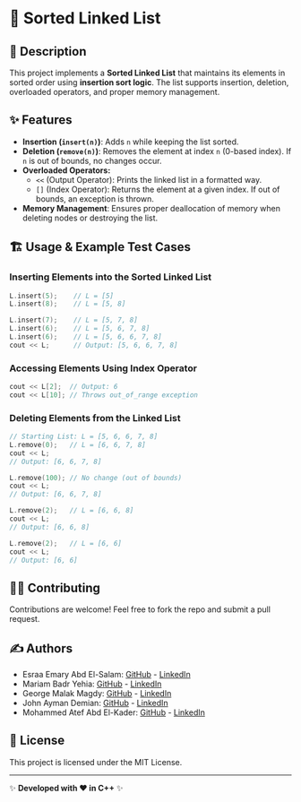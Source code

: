 # 📌 Sorted Linked List

## 📜 Description
This project implements a **Sorted Linked List** that maintains its elements in sorted order using **insertion sort logic**. The list supports insertion, deletion, overloaded operators, and proper memory management.

## ✨ Features
- **Insertion (`insert(n)`)**: Adds `n` while keeping the list sorted.
- **Deletion (`remove(n)`)**: Removes the element at index `n` (0-based index). If `n` is out of bounds, no changes occur.
- **Overloaded Operators:**
  - `<<` (Output Operator): Prints the linked list in a formatted way.
  - `[]` (Index Operator): Returns the element at a given index. If out of bounds, an exception is thrown.
- **Memory Management**: Ensures proper deallocation of memory when deleting nodes or destroying the list.

## 🏗️ Usage & Example Test Cases

### **Inserting Elements into the Sorted Linked List**
```cpp
L.insert(5);    // L = [5]
L.insert(8);    // L = [5, 8] 

L.insert(7);    // L = [5, 7, 8] 
L.insert(6);    // L = [5, 6, 7, 8] 
L.insert(6);    // L = [5, 6, 6, 7, 8] 
cout << L;      // Output: [5, 6, 6, 7, 8]
```

### **Accessing Elements Using Index Operator**
```cpp
cout << L[2];  // Output: 6 
cout << L[10]; // Throws out_of_range exception 
```

### **Deleting Elements from the Linked List**
```cpp
// Starting List: L = [5, 6, 6, 7, 8]
L.remove(0);   // L = [6, 6, 7, 8] 
cout << L;
// Output: [6, 6, 7, 8]

L.remove(100); // No change (out of bounds) 
cout << L;     
// Output: [6, 6, 7, 8] 

L.remove(2);   // L = [6, 6, 8] 
cout << L;
// Output: [6, 6, 8] 

L.remove(2);   // L = [6, 6] 
cout << L;
// Output: [6, 6] 
```

## 👨‍💻 Contributing
Contributions are welcome! Feel free to fork the repo and submit a pull request.

## ✍️ Authors
- Esraa Emary Abd El-Salam: [GitHub](https://github.com/esraa-emary) - [LinkedIn](https://www.linkedin.com/in/esraa-emary-b372b8303/)
- Mariam Badr Yehia: [GitHub](https://github.com/Mariam-Badr-MB) - [LinkedIn](https://www.linkedin.com/in/mariambadr13/)
- George Malak Magdy:  [GitHub](https://github.com/GeorgeMalakM) - [LinkedIn](https://www.linkedin.com/in/george-malak204/)
- John Ayman Demian:  [GitHub](https://github.com/Johnayman1) - [LinkedIn](https://www.linkedin.com/in/john-ayman-aa30842b7/)
- Mohammed Atef Abd El-Kader: [GitHub](https://github.com/Mohammed-3tef) - [LinkedIn](https://www.linkedin.com/in/mohammed-atef-b0a408299/)

## 📜 License
This project is licensed under the MIT License.

---
✨ **Developed with ❤️ in C++** ✨
